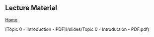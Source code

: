 ## Lecture Material
[Home](README.md)

[Topic 0 - Introduction - PDF](/slides/Topic 0 - Introduction - PDF.pdf)
